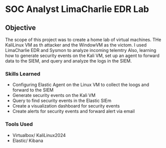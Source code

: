 # SOC Analyst LimaCharlie EDR Lab

## Objective
The scope of this project was to create a home lab of virtual machines. THe KaliLinux VM as th attacker and the WindowVM as the victom. I used LimaCharlie EDR and Sysmon to analyze incoming telemtry
Also, learning how to generate security events on the Kali VM, set up an agent to forward data to the SIEM, and query and analyze the logs in the SIEM.

### Skills Learned

- Configuring Elastic Agent on the Linux VM to collect the loogs and forward to the SIEM
- Generate security events on the Kali VM
- Query to find security events in the Elastic SIEm
- Create a visualization dashboard for security events
- Create alerts for security events and forward alert via email

### Tools Used

- Virtualbox/ KaliLinux2024
- Elastic/ Kibana

<br/>
<br/>
